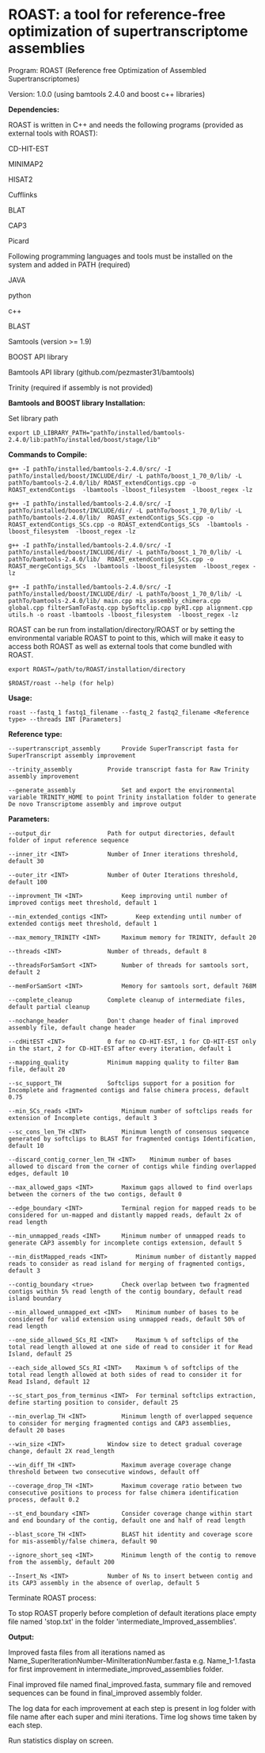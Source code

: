 # ROAST: a tool for reference-free optimization of supertranscriptome assemblies

Program: ROAST (Reference free Optimization of Assembled Supertranscriptomes)

Version: 1.0.0 (using bamtools 2.4.0 and boost c++ libraries)

**Dependencies:**

ROAST is written in C++ and needs the following programs (provided as external tools with ROAST):

CD-HIT-EST

MINIMAP2

HISAT2

Cufflinks

BLAT

CAP3

Picard

Following programming languages and tools must be installed on the system and added in PATH (required)

JAVA

python

c++

BLAST

Samtools (version >= 1.9)

BOOST API library

Bamtools API library (github.com/pezmaster31/bamtools)

Trinity (required if assembly is not provided)

**Bamtools and BOOST library Installation:**

Set library path

	export LD_LIBRARY_PATH="pathTo/installed/bamtools-2.4.0/lib:pathTo/installed/boost/stage/lib"

**Commands to Compile:**

	g++ -I pathTo/installed/bamtools-2.4.0/src/ -I pathTo/installed/boost/INCLUDE/dir/ -L pathTo/boost_1_70_0/lib/ -L pathTo/bamtools-2.4.0/lib/ ROAST_extendContigs.cpp -o ROAST_extendContigs  -lbamtools -lboost_filesystem  -lboost_regex -lz

	g++ -I pathTo/installed/bamtools-2.4.0/src/ -I pathTo/installed/boost/INCLUDE/dir/ -L pathTo/boost_1_70_0/lib/ -L pathTo/bamtools-2.4.0/lib/  ROAST_extendContigs_SCs.cpp -o ROAST_extendContigs_SCs.cpp -o ROAST_extendContigs_SCs  -lbamtools -lboost_filesystem  -lboost_regex -lz

	g++ -I pathTo/installed/bamtools-2.4.0/src/ -I pathTo/installed/boost/INCLUDE/dir/ -L pathTo/boost_1_70_0/lib/ -L pathTo/bamtools-2.4.0/lib/  ROAST_extendContigs_SCs.cpp -o ROAST_mergeContigs_SCs  -lbamtools -lboost_filesystem  -lboost_regex -lz

	g++ -I pathTo/installed/bamtools-2.4.0/src/ -I pathTo/installed/boost/INCLUDE/dir/ -L pathTo/boost_1_70_0/lib/ -L pathTo/bamtools-2.4.0/lib/ main.cpp mis_assembly_chimera.cpp global.cpp filterSamToFastq.cpp bySoftclip.cpp byRI.cpp alignment.cpp utils.h -o roast -lbamtools -lboost_filesystem  -lboost_regex -lz


ROAST can be run from installation/directory/ROAST or by setting the environmental variable ROAST to point to this, which will make it easy to access both ROAST as well as external tools that come bundled with ROAST.

 	export ROAST=/path/to/ROAST/installation/directory

 	$ROAST/roast --help (for help)


**Usage:**

	roast --fastq_1 fastq1_filename --fastq_2 fastq2_filename <Reference type> --threads INT [Parameters]

**Reference type:**

	--supertranscript_assembly 		Provide SuperTranscript fasta for SuperTranscript assembly improvement

	--trinity_assembly 			Provide transcript fasta for Raw Trinity assembly improvement

	--generate_assembly 			Set and export the environmental variable TRINITY_HOME to point Trinity installation folder to generate De novo Transcriptome assembly and improve output

**Parameters:**
   
	--output_dir 			 	Path for output directories, default folder of input reference sequence
   
	--inner_itr <INT> 			Number of Inner iterations threshold, default 30
   
	--outer_itr <INT> 			Number of Outer Iterations threshold, default 100

	--improvment_TH <INT> 		 	Keep improving until number of improved contigs meet threshold, default 1

	--min_extended_contigs <INT> 	 	Keep extending until number of extended contigs meet threshold, default 1

	--max_memory_TRINITY <INT> 		Maximum memory for TRINITY, default 20
	
	--threads <INT> 			Number of threads, default 8
   
	--threadsForSamSort <INT> 		Number of threads for samtools sort, default 2
	
	--memForSamSort <INT>			Memory for samtools sort, default 768M
   
	--complete_cleanup 			Complete cleanup of intermediate files, default partial cleanup
	
	--nochange_header 			Don't change header of final improved assembly file, default change header
	
	--cdHitEST <INT> 			0 for no CD-HIT-EST, 1 for CD-HIT-EST only in the start, 2 for CD-HIT-EST after every iteration, default 1
	
	--mapping_quality 			Minimum mapping quality to filter Bam file, default 20
	
	--sc_support_TH 			Softclips support for a position for Incomplete and fragmented contigs and false chimera process, default 0.75
	
	--min_SCs_reads <INT> 		  	Minimum number of softclips reads for extension of Incomplete contigs, default 3
	
	--sc_cons_len_TH <INT> 		 	Minimum length of consensus sequence generated by softclips to BLAST for fragmented contigs Identification, default 10
	
	--discard_contig_corner_len_TH <INT>  	Minimum number of bases allowed to discard from the corner of contigs while finding overlapped edges, default 10
	
	--max_allowed_gaps <INT> 		Maximum gaps allowed to find overlaps between the corners of the two contigs, default 0
	
	--edge_boundary <INT>			Terminal region for mapped reads to be considered for un-mapped and distantly mapped reads, default 2x of read length
	
	--min_unmapped_reads <INT> 		Minimum number of unmapped reads to generate CAP3 assembly for incomplete contigs extension, default 5
	
	--min_distMapped_reads <INT> 	 	Minimum number of distantly mapped reads to consider as read island for merging of fragmented contigs, default 3
	
	--contig_boundary <true> 		Check overlap between two fragmented contigs within 5% read length of the contig boundary, default read island boundary
	
	--min_allowed_unmapped_ext <INT> 	Minimum number of bases to be considered for valid extension using unmapped reads, default 50% of read length
	
	--one_side_allowed_SCs_RI <INT> 	Maximum % of softclips of the total read length allowed at one side of read to consider it for Read Island, default 25
	
	--each_side_allowed_SCs_RI <INT> 	Maximum % of softclips of the total read length allowed at both sides of read to consider it for Read Island, default 12
	
	--sc_start_pos_from_terminus <INT> 	For terminal softclips extraction, define starting position to consider, default 25
	
	--min_overlap_TH <INT> 		 	Minimum length of overlapped sequence to consider for merging fragmented contigs and CAP3 assemblies, default 20 bases
	
	--win_size <INT> 			Window size to detect gradual coverage change, default 2X read_length
	
	--win_diff_TH <INT> 			Maximum average coverage change threshold between two consecutive windows, default off
	
	--coverage_drop_TH <INT> 		Maximum coverage ratio between two consecutive positions to process for false chimera identification process, default 0.2
	
	--st_end_boundary <INT> 		Consider coverage change within start and end boundary of the contig, default one and half of read length 
	
	--blast_score_TH <INT> 		 	BLAST hit identity and coverage score for mis-assembly/false chimera, default 90
	
	--ignore_short_seq <INT> 		Minimum length of the contig to remove from the assembly, default 200
	
	--Insert_Ns <INT> 			Number of Ns to insert between contig and its CAP3 assembly in the absence of overlap, default 5
	
Terminate ROAST process:

To stop ROAST properly before completion of default iterations place empty file named 'stop.txt' in the folder 'intermediate_Improved_assemblies'.

   
**Output:**

Improved fasta files from all iterations named as Name_SuperIterationNumber-MiniIterationNumber.fasta e.g. Name_1-1.fasta for first improvement in intermediate_improved_assemblies folder.

Final improved file named final_improved.fasta, summary file and removed sequences can be found in final_improved assembly folder.

The log data for each improvement at each step is present in log folder with file name after each super and mini iterations. Time log shows time taken by each step.

Run statistics display on screen.
